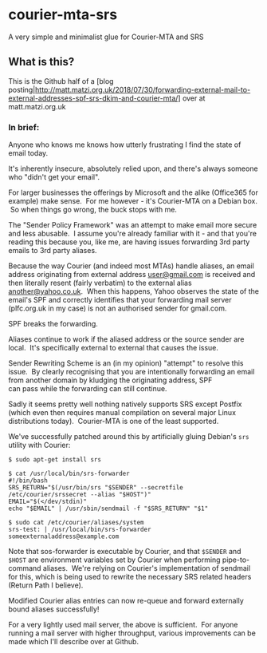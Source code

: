 # courier-mta-srs
A very simple and minimalist glue for Courier-MTA and SRS

## What is this?
This is the Github half of a [blog posting|http://matt.matzi.org.uk/2018/07/30/forwarding-external-mail-to-external-addresses-spf-srs-dkim-and-courier-mta/] over at matt.matzi.org.uk

### In brief:
Anyone who knows me knows how utterly frustrating I find the state of email today.

It's inherently insecure, absolutely relied upon, and there's always someone who "didn't get your email".

For larger businesses the offerings by Microsoft and the alike (Office365 for example) make sense.  For me however - it's Courier-MTA on a Debian box.  So when things go wrong, the buck stops with me.

The "Sender Policy Framework" was an attempt to make email more secure and less abusable.  I assume you're already familiar with it - and that you're reading this because you, like me, are having issues forwarding 3rd party emails to 3rd party aliases.

Because the way Courier (and indeed most MTAs) handle aliases, an email address originating from external address user@gmail.com is received and then literally resent (fairly verbatim) to the external alias another@yahoo.co.uk.  When this happens, Yahoo observes the state of the email's SPF and correctly identifies that your forwarding mail server (plfc.org.uk in my case) is not an authorised sender for gmail.com.

SPF breaks the forwarding.

Aliases continue to work if the aliased address or the source sender are local.  It's specifically external to external that causes the issue.

Sender Rewriting Scheme is an (in my opinion) "attempt" to resolve this issue.  By clearly recognising that you are intentionally forwarding an email from another domain by kludging the originating address, SPF can pass while the forwarding can still continue.

Sadly it seems pretty well nothing natively supports SRS except Postfix (which even then requires manual compilation on several major Linux distributions today).  Courier-MTA is one of the least supported.

We've successfully patched around this by artificially gluing Debian's `srs` utility with Courier:

```
$ sudo apt-get install srs

$ cat /usr/local/bin/srs-forwarder 
#!/bin/bash
SRS_RETURN="$(/usr/bin/srs "$SENDER" --secretfile /etc/courier/srssecret --alias "$HOST")"
EMAIL="$(</dev/stdin)"
echo "$EMAIL" | /usr/sbin/sendmail -f "$SRS_RETURN" "$1"

$ sudo cat /etc/courier/aliases/system
srs-test: | /usr/local/bin/srs-forwarder someexternaladdress@example.com
```

Note that sos-forwarder is executable by Courier, and that `$SENDER` and `$HOST` are environment variables set by Courier when performing pipe-to-command aliases.  We're relying on Courier's implementation of sendmail for this, which is being used to rewrite the necessary SRS related headers (Return Path I believe).

Modified Courier alias entries can now re-queue and forward externally bound aliases successfully!

For a very lightly used mail server, the above is sufficient.  For anyone running a mail server with higher throughput, various improvements can be made which I'll describe over at Github.
